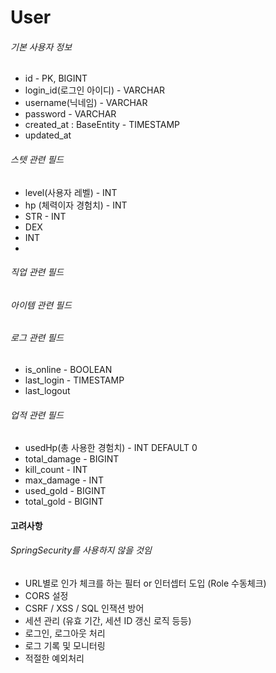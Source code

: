 
# User
###### 기본 사용자 정보
- id - PK, BIGINT
- login_id(로그인 아이디) - VARCHAR
- username(닉네임) - VARCHAR
- password - VARCHAR
- created_at : BaseEntity - TIMESTAMP
- updated_at

###### 스텟 관련 필드
- level(사용자 레벨) - INT 
- hp (체력이자 경험치) - INT
- STR - INT
- DEX
- INT
- 

###### 직업 관련 필드
###### 아이템 관련 필드


###### 로그 관련 필드
- is_online - BOOLEAN
- last_login - TIMESTAMP
- last_logout

###### 업적 관련 필드
- usedHp(총 사용한 경험치) - INT DEFAULT 0
- total_damage - BIGINT
- kill_count -  INT
- max_damage - INT
- used_gold - BIGINT
- total_gold - BIGINT
#### 고려사항
###### SpringSecurity를 사용하지 않을 것임
- URL별로 인가 체크를 하는 필터 or 인터셉터 도입 (Role 수동체크)
- CORS 설정
- CSRF / XSS / SQL 인잭션 방어
- 세션 관리 (유효 기간, 세션 ID 갱신 로직 등등)
- 로그인, 로그아웃 처리
- 로그 기록 및 모니터링
- 적절한 예외처리